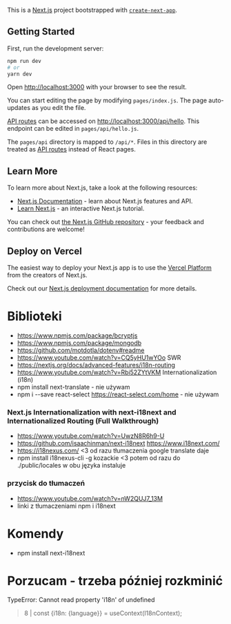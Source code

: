 This is a [Next.js](https://nextjs.org/) project bootstrapped with [`create-next-app`](https://github.com/vercel/next.js/tree/canary/packages/create-next-app).

## Getting Started

First, run the development server:

```bash
npm run dev
# or
yarn dev
```

Open [http://localhost:3000](http://localhost:3000) with your browser to see the result.

You can start editing the page by modifying `pages/index.js`. The page auto-updates as you edit the file.

[API routes](https://nextjs.org/docs/api-routes/introduction) can be accessed on [http://localhost:3000/api/hello](http://localhost:3000/api/hello). This endpoint can be edited in `pages/api/hello.js`.

The `pages/api` directory is mapped to `/api/*`. Files in this directory are treated as [API routes](https://nextjs.org/docs/api-routes/introduction) instead of React pages.

## Learn More

To learn more about Next.js, take a look at the following resources:

- [Next.js Documentation](https://nextjs.org/docs) - learn about Next.js features and API.
- [Learn Next.js](https://nextjs.org/learn) - an interactive Next.js tutorial.

You can check out [the Next.js GitHub repository](https://github.com/vercel/next.js/) - your feedback and contributions are welcome!

## Deploy on Vercel

The easiest way to deploy your Next.js app is to use the [Vercel Platform](https://vercel.com/new?utm_medium=default-template&filter=next.js&utm_source=create-next-app&utm_campaign=create-next-app-readme) from the creators of Next.js.

Check out our [Next.js deployment documentation](https://nextjs.org/docs/deployment) for more details.


# Biblioteki
- https://www.npmjs.com/package/bcryptjs
- https://www.npmjs.com/package/mongodb
- https://github.com/motdotla/dotenv#readme
- https://www.youtube.com/watch?v=CQ5yHU1wYOo SWR
- https://nextjs.org/docs/advanced-features/i18n-routing 
- https://www.youtube.com/watch?v=Rbi52ZYtVKM  Internationalization (i18n)
- npm install next-translate - nie używam
- npm i --save react-select https://react-select.com/home - nie używam

### Next.js Internationalization with next-i18next and Internationalized Routing (Full Walkthrough)
- https://www.youtube.com/watch?v=UwzN8R6h9-U
- https://github.com/isaachinman/next-i18next https://www.i18next.com/
- https://i18nexus.com/ <3 od razu tłumaczenia google translate daje
- npm install i18nexus-cli -g kozackie <3 potem od razu do ./public/locales w obu języka instaluje

### przycisk do tłumaczeń 
- https://www.youtube.com/watch?v=nW2QUJ7_13M
- linki z tłumaczeniami npm i i18next

# Komendy
- npm install next-i18next

# Porzucam - trzeba później rozkminić
TypeError: Cannot read property 'i18n' of undefined
>  8 |   const {i18n: {language}} = useContext(I18nContext);


